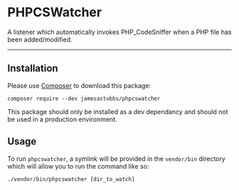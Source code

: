 # PHPCSWatcher

A listener which automatically invokes PHP_CodeSniffer when a PHP file has been added/modified.

-----

## Installation

Please use [Composer](https://getcomposer.org) to download this package:

```
composer require --dev jamesastubbs/phpcswatcher
```

This package should only be installed as a dev dependancy and should not be used in a production environment.

## Usage

To run `phpcswatcher`, a symlink will be provided in the `vendor/bin` directory which will allow you to run the command like so:

```
./vendor/bin/phpcswatcher [dir_to_watch]
```
